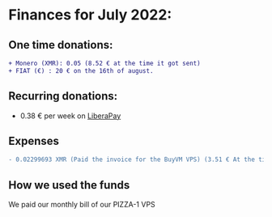 # Finances for July 2022:

## One time donations:
```diff
+ Monero (XMR): 0.05 (8.52 € at the time it got sent)
+ FIAT (€) : 20 € on the 16th of august.
```
## Recurring donations:

- 0.38 € per week on [LiberaPay](https://liberapay.com/ProjectSegfault)

## Expenses

```diff
- 0.02299693 XMR (Paid the invoice for the BuyVM VPS) (3.51 € At the time of paying.)
```

## How we used the funds

We paid our monthly bill of our PIZZA-1 VPS

